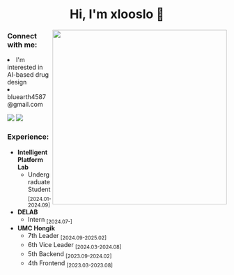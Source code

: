 <h1 align="center">Hi, I'm xlooslo 👋</h1>

<img align="right" width="400" src="https://mblogthumb-phinf.pstatic.net/20160916_23/crist9112_1474000783275Bi5is_GIF/tumblr_ntl6adJeov1tpri36o1_400.gif?type=w800"/>
<h3 align="left">Connect with me:</h3>
<p align="left">
  <li>I'm interested in AI-based drug design</li>  
  <li>bluearth4587@gmail.com</li>
<p>
</p>
<a href=https://scholar.google.co.kr/citations?user=yVg5nyUAAAAJ&hl=ko><img src="https://img.shields.io/badge/Scholar-4285F4?style=flat&logo=googlescholar&logoColor=ffffff"/></a>
<a href=https://www.instagram.com/xlo_oslo><img src="https://img.shields.io/badge/Instagram-FF0069?style=flat&logo=instagram&logoColor=ffffff"/></a>
</p>
<h3 align="left">Experience:</h3>
<p align="left">
<p align="left" style="font-size: 14px;">
<ul>
  <li>
    <strong>Intelligent Platform Lab</strong>
    <ul>
      <li>Undergraduate Student <sub>[2024.01-2024.09]</sub></li>
    </ul>
  </li>
  <li>
    <strong>DELAB</strong>
    <ul>
      <li>Intern <sub>[2024.07-]</sub></li>
    </ul>
  </li>
  <li>
    <strong>UMC Hongik</strong>  
    <ul>
      <li>7th Leader <sub>[2024.09-2025.02]</sub></li>
      <li>6th Vice Leader <sub>[2024.03-2024.08]</sub></li>
      <li>5th Backend <sub>[2023.09-2024.02]</sub></li>
      <li>4th Frontend <sub>[2023.03-2023.08]</sub></li>
    </ul>
  </li>
</ul>
</p>
</p>
